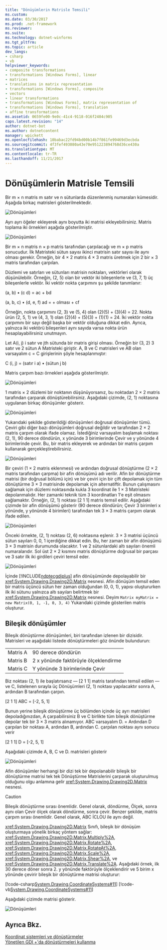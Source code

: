 ```yaml
---
title: "Dönüşümlerin Matrisle Temsili"
ms.custom: 
ms.date: 03/30/2017
ms.prod: .net-framework
ms.reviewer: 
ms.suite: 
ms.technology: dotnet-winforms
ms.tgt_pltfrm: 
ms.topic: article
dev_langs:
- csharp
- vb
helpviewer_keywords:
- composite transformations
- transformations [Windows Forms], linear
- matrices
- translations in matrix representation
- transformations [Windows Forms], composite
- vectors
- linear transformations
- transformations [Windows Forms], matrix representation of
- transformations [Windows Forms], translation
- affine transformations
ms.assetid: 0659fe00-9e0c-41c4-9118-016f2404c905
caps.latest.revision: "14"
author: dotnet-bot
ms.author: dotnetcontent
manager: wpickett
ms.openlocfilehash: 10babac22fd94bd00b14b7f861fe99469d3ecbda
ms.sourcegitcommit: 4f3fef493080a43e70e951223894768d36ce430a
ms.translationtype: MT
ms.contentlocale: tr-TR
ms.lasthandoff: 11/21/2017
---
```

# <a name="matrix-representation-of-transformations"></a>Dönüşümlerin Matrisle Temsili
Bir m × n matris m satır ve n sütunlarda düzenlenmiş numaraları kümesidir. Aşağıda birkaç matrisleri gösterilmektedir.  
  
 ![Dönüşümleri](../../../../docs/framework/winforms/advanced/media/aboutgdip05-art04.gif "AboutGdip05_art04")  
  
 Ayrı ayrı öğeler ekleyerek aynı boyutta iki matrisi ekleyebilirsiniz. Matris toplama iki örnekleri aşağıda gösterilmiştir.  
  
 ![Dönüşümleri](../../../../docs/framework/winforms/advanced/media/aboutgdip05-art05.gif "AboutGdip05_art05")  
  
 Bir m × n matris n × p matris tarafından çarpılacağı ve m × p matris sonucudur. İlk Matristeki sütun sayısı ikinci matrisin satır sayısı ile aynı olması gerekir. Örneğin, bir 4 × 2 matris 4 × 3 matris üretmek için 2 bir × 3 matris tarafından çarpılan.  
  
 Düzlemi ve satırları ve sütunları matrisin noktaları, vektörleri olarak düşünülebilir. Örneğin, (2, 5) olan bir vektör iki bileşenlerle ve (3, 7, 1) üç bileşenlerle vektör. İki vektör nokta çarpımını şu şekilde tanımlanır:  
  
 (a, b) • (c d) = ac + bd  
  
 (a, b, c) • (d, e, f) ad = + olması + cf  
  
 Örneğin, nokta çarpımını (2, 3) ve (5, 4) olan (2)(5) + (3)(4) = 22. Nokta ürün (2, 5, 1) ve (4, 3, 1) olan (2)(4) + (5)(3) + (1)(1) = 24. İki vektör nokta çarpımını bir sayı değil başka bir vektör olduğuna dikkat edin. Ayrıca, yalnızca iki vektörü bileşenleri aynı sayıda varsa nokta ürün hesaplayabilirsiniz unutmayın.  
  
 Let A(i, j) i satır ve jth sütunda bir matris girişi olması. Örneğin bir (3, 2) 3 satır ve 2 sütun A Matristeki giriştir. A, B ve C matrisleri ve AB olan varsayalım c = C girişlerinin şöyle hesaplanmıştır:  
  
 C (i, j) = (satır i a) • (sütun j b)  
  
 Matris çarpım bazı örnekleri aşağıda gösterilmiştir.  
  
 ![Dönüşümleri](../../../../docs/framework/winforms/advanced/media/aboutgdip05-art06.gif "AboutGdip05_art06")  
  
 1 matris × 2 düzlemi bir noktanın düşünüyorsanız, bu noktadan 2 × 2 matris tarafından çarparak dönüştürebilirsiniz. Aşağıdaki çizimde, (2, 1) noktasına uygulanan birkaç dönüşümler gösterir.  
  
 ![Dönüşümleri](../../../../docs/framework/winforms/advanced/media/aboutgdip05-art07.gif "AboutGdip05_art07")  
  
 Yukarıdaki şekilde gösterildiği dönüşümleri doğrusal dönüşümler tümü. Çeviri gibi diğer bazı dönüşümleri doğrusal değildir ve tarafından 2 × 2 matris çarpım olarak ifade olamaz. İstediğiniz varsayalım başlamak noktası (2, 1), 90 derece döndürün, x yönünde 3 birimlerinde Çevir ve y yönünde 4 birimlerinde çevir. Bu, bir matris ekleyerek ve ardından bir matris çarpım kullanarak gerçekleştirebilirsiniz.  
  
 ![Dönüşümleri](../../../../docs/framework/winforms/advanced/media/aboutgdip05-art08.gif "AboutGdip05_art08")  
  
 Bir çeviri (1 × 2 matris eklenmesi) ve ardından doğrusal dönüştürme (2 × 2 matris tarafından çarpma) bir afin dönüşümü adı verilir. Afin bir dönüştürme matrisi (bir doğrusal bölümü için) ve bir çeviri için bir çift depolamak için tüm dönüştürme 3 × 3 matrisinde depolamak için alternatiftir. Bunun çalışmasını sağlamak için düzlemi noktasında kukla 3 koordinat ile 1 × 3 Matristeki depolanmalıdır. Her zamanki teknik tüm 3 koordinatları 1'e eşit olmasını sağlamaktır. Örneğin, (2, 1) noktası [2 1 1] matris temsil edilir. Aşağıdaki çizimde bir afin dönüşümü gösterir (90 derece döndürün; Çevir 3 birimleri x yönünde, y yönünde 4 birimleri) tarafından tek 3 × 3 matris çarpım olarak ifade edilen.  
  
 ![Dönüşümleri](../../../../docs/framework/winforms/advanced/media/aboutgdip05-art09.gif "AboutGdip05_art09")  
  
 Önceki örnekte, (2, 1) noktası (2, 6) noktasına eşlenir. 3 × 3 matrisi üçüncü sütun sayıları 0, 0, 1 içerdiğine dikkat edin. Bu, her zaman bir afin dönüşümü 3 × 3 matrisin durumunda olacaktır. 1 ve 2 sütunlardaki altı sayıları önemli numaralarıdır. Sol üst 2 × 2 kısmını matris dönüştürme doğrusal bir parçası ve 3 satır ilk iki girdileri çeviri temsil eder.  
  
 ![Dönüşümleri](../../../../docs/framework/winforms/advanced/media/aboutgdip05-art10.gif "AboutGdip05_art10")  
  
 İçinde [!INCLUDE[ndptecgdiplus](../../../../includes/ndptecgdiplus-md.md)] afin dönüşümünde depolayabilir bir <xref:System.Drawing.Drawing2D.Matrix> nesnesi. Afin dönüşüm temsil eden bir matris üçüncü sütun her zaman olduğundan (0, 0, 1), yapısı oluştururken ilk iki sütunu yalnızca altı sayıları belirtmek bir <xref:System.Drawing.Drawing2D.Matrix> nesnesi. Deyim `Matrix myMatrix = new Matrix(0, 1, -1, 0, 3, 4)` Yukarıdaki çizimde gösterilen matris oluşturur.  
  
## <a name="composite-transformations"></a>Bileşik dönüşümler  
 Bileşik dönüştürme dönüşümleri, biri tarafından izlenen bir dizisidir. Matrisleri ve aşağıdaki listede dönüştürmeleri göz önünde bulundurun:  
  
|||  
|-|-|  
|Matris A|90 derece döndürün|  
|Matris B|2 x yönünde faktörüyle ölçeklendirme|  
|Matris C|Y yönünde 3 birimlerinde Çevir|  
  
 Biz noktası (2, 1) ile başlatırsanız — [2 1 1] matris tarafından temsil edilen — ve C, listelenen sırayla üç Dönüşümleri (2, 1) noktası yapılacaktır sonra A, ardından B tarafından çarpın.  
  
 [2 1 1] ABC = [-2, 5, 1]  
  
 Bunun yerine bileşik dönüştürme üç bölümden içinde üç ayrı matrisleri depoladığınızdan, A çarpabilirsiniz B ve C birlikte tüm bileşik dönüştürme depolar tek bir 3 × 3 matris alınamıyor. ABC varsayalım D. = Ardından D çarpılan bir noktası A, ardından B, ardından C. çarpılan noktası aynı sonucu verir  
  
 [2 1 1] D = [-2, 5, 1]  
  
 Aşağıdaki çizimde A, B, C ve D. matrisleri gösterir  
  
 ![Dönüşümleri](../../../../docs/framework/winforms/advanced/media/aboutgdip05-art12.gif "AboutGdip05_art12")  
  
 Afin dönüşümler herhangi bir dizi tek bir depolanabilir bileşik bir dönüştürme matrisi tek tek Dönüştürme Matrislerini çarparak oluşturulmuş olduğunu olgu anlamına gelir <xref:System.Drawing.Drawing2D.Matrix> nesnesi.  
  
> [!CAUTION]
>  Bileşik dönüştürme sırası önemlidir. Genel olarak, döndürme, Ölçek, sonra aynı olan Çevir ölçek olarak döndürme, sonra çevir. Benzer şekilde, matris çarpım sırası önemlidir. Genel olarak, ABC İCLOU ile aynı değil.  
  
 <xref:System.Drawing.Drawing2D.Matrix> Sınıfı, bileşik bir dönüşüm oluşturmaya yönelik birkaç yöntem sağlar: <xref:System.Drawing.Drawing2D.Matrix.Multiply%2A>, <xref:System.Drawing.Drawing2D.Matrix.Rotate%2A>, <xref:System.Drawing.Drawing2D.Matrix.RotateAt%2A>, <xref:System.Drawing.Drawing2D.Matrix.Scale%2A>, <xref:System.Drawing.Drawing2D.Matrix.Shear%2A>, ve <xref:System.Drawing.Drawing2D.Matrix.Translate%2A>. Aşağıdaki örnek, ilk 30 derece döner sonra 2. y yönünde faktörüyle ölçeklendirir ve 5 birim x yönünde çevirir bileşik bir dönüştürme matrisi oluşturur:  
  
 [!code-csharp[System.Drawing.CoordinateSystems#11](../../../../samples/snippets/csharp/VS_Snippets_Winforms/System.Drawing.CoordinateSystems/CS/Class1.cs#11)]
 [!code-vb[System.Drawing.CoordinateSystems#11](../../../../samples/snippets/visualbasic/VS_Snippets_Winforms/System.Drawing.CoordinateSystems/VB/Class1.vb#11)]  
  
 Aşağıdaki çizimde matrisi gösterir.  
  
 ![Dönüşümleri](../../../../docs/framework/winforms/advanced/media/aboutgdip05-art13.gif "AboutGdip05_art13")  
  
## <a name="see-also"></a>Ayrıca Bkz.  
 [Koordinat sistemleri ve dönüştürmeler](../../../../docs/framework/winforms/advanced/coordinate-systems-and-transformations.md)  
 [Yönetilen GDI +'da dönüştürmeleri kullanma](../../../../docs/framework/winforms/advanced/using-transformations-in-managed-gdi.md)
